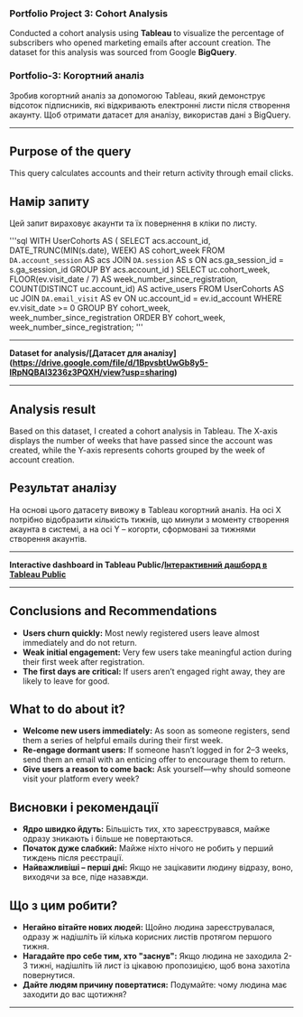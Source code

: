
###  Portfolio Project 3: Cohort Analysis
Conducted a cohort analysis using **Tableau** to visualize the percentage of subscribers who opened marketing emails after account creation. The dataset for this analysis was sourced from Google **BigQuery**.

### Portfolio-3: Когортний аналіз
Зробив когортний аналіз за допомогою Tableau, який демонструє відсоток підписників, які відкривають електронні листи після створення акаунту. Щоб отримати датасет для аналізу, використав дані з BigQuery.

---

## Purpose of the query
This query calculates accounts and their return activity through email clicks.

## Намір запиту
Цей запит вираховує акаунти та їх повернення в кліки по листу.

'''sql
WITH UserCohorts AS (
 SELECT
   acs.account_id,
   DATE_TRUNC(MIN(s.date), WEEK) AS cohort_week
 FROM
   `DA.account_session` AS acs
 JOIN
   `DA.session` AS s
   ON acs.ga_session_id = s.ga_session_id
 GROUP BY
   acs.account_id
)
SELECT
 uc.cohort_week,
 FLOOR(ev.visit_date / 7) AS week_number_since_registration,
COUNT(DISTINCT uc.account_id) AS active_users
FROM
 UserCohorts AS uc
JOIN
 `DA.email_visit` AS ev
 ON uc.account_id = ev.id_account
WHERE
 ev.visit_date >= 0
GROUP BY
 cohort_week,
 week_number_since_registration
ORDER BY
 cohort_week,
 week_number_since_registration;
'''

---

**Dataset for analysis/[Датасет для аналізу]
(https://drive.google.com/file/d/1BpvsbtUwGb8y5-IRpNQBAl3236z3PQXH/view?usp=sharing)**

---

## Analysis result
Based on this dataset, I created a cohort analysis in Tableau. The X-axis displays the number of weeks that have passed since the account was created, while the Y-axis represents cohorts grouped by the week of account creation.

## Результат аналізу
На основі цього датасету вивожу в Tableau когортний аналіз. На осі Х потрібно відобразити кількість тижнів, що минули з моменту створення акаунта в системі, а на осі Y – когорти, сформовані за тижнями створення акаунтів.

---

**Interactive dashboard in Tableau Public/[Інтерактивний дашборд в Tableau Public](https://public.tableau.com/app/profile/oleksandr.oleksandr7187/viz/_17518209021980/sheet1)**

---

## Conclusions and Recommendations
* **Users churn quickly:** Most newly registered users leave almost immediately and do not return.
* **Weak initial engagement:** Very few users take meaningful action during their first week after registration.
* **The first days are critical:** If users aren’t engaged right away, they are likely to leave for good.

## What to do about it?
* **Welcome new users immediately:** As soon as someone registers, send them a series of helpful emails during their first week.
* **Re-engage dormant users:** If someone hasn’t logged in for 2–3 weeks, send them an email with an enticing offer to encourage them to return.
* **Give users a reason to come back:** Ask yourself—why should someone visit your platform every week?


## Висновки і рекомендації
* **Ядро швидко йдуть:** Більшість тих, хто зареєструвався, майже одразу зникають і більше не повертаються.
* **Початок дуже слабкий:** Майже ніхто нічого не робить у перший тиждень після реєстрації.
* **Найважливіші – перші дні:** Якщо не зацікавити людину відразу, воно, виходячи за все, піде назавжди.

## Що з цим робити?

* **Негайно вітайте нових людей:** Щойно людина зареєструвалася, одразу ж надішліть їй кілька корисних листів протягом першого тижня.
* **Нагадайте про себе тим, хто "заснув":** Якщо людина не заходила 2-3 тижні, надішліть їй лист із цікавою пропозицією, щоб вона захотіла повернутися.
* **Дайте людям причину повертатися:** Подумайте: чому людина має заходити до вас щотижня?

---
